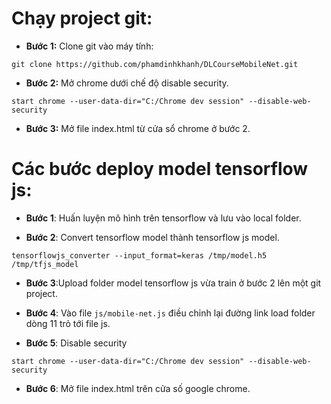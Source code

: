 # Chạy project git:
* **Bước 1:** Clone git vào máy tính:

`git clone https://github.com/phamdinhkhanh/DLCourseMobileNet.git`

* **Bước 2:** Mở chrome dưới chế độ disable security.

`start chrome --user-data-dir="C:/Chrome dev session" --disable-web-security`


* **Bước 3:** Mở file index.html từ cửa sổ chrome ở bước 2.


# Các bước deploy model tensorflow js:

* **Bước 1**: Huấn luyện mô hình trên tensorflow và lưu vào local folder.

* **Bước 2**: Convert tensorflow model thành tensorflow js model.

`tensorflowjs_converter --input_format=keras /tmp/model.h5 /tmp/tfjs_model` 

* **Bước 3**:Upload folder model tensorflow js vừa train ở bước 2 lên một git project.

* **Bước 4**: Vào file `js/mobile-net.js` điều chỉnh lại đường link load folder dòng 11 trỏ tới file js.

* **Bước 5**: Disable security

`start chrome --user-data-dir="C:/Chrome dev session" --disable-web-security`

* **Bước 6**: Mở file index.html trên cửa số google chrome.